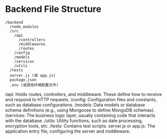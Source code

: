 
# Backend File Structure

```
/backend
  /node_modules
  /src
    /api
      /controllers
      /middlewares
      /routes
    /config
    /models
    /services
    /utils
  /tests
  server.js (或 app.js)
  package.json
  .env (或其他环境配置文件)
```

/api: Holds routes, controllers, and middleware. These define how to receive and respond to HTTP requests.
/config: Configuration files and constants, such as database configurations.
/models: Data models or database schema definitions (e.g., using Mongoose to define MongoDB schemas).
/services: The business logic layer, usually containing code that interacts with the database.
/utils: Utility functions, such as date processing, encryption tools, etc.
/tests: Contains test scripts.
server.js or app.js: The application entry file, configuring the server and middleware.
